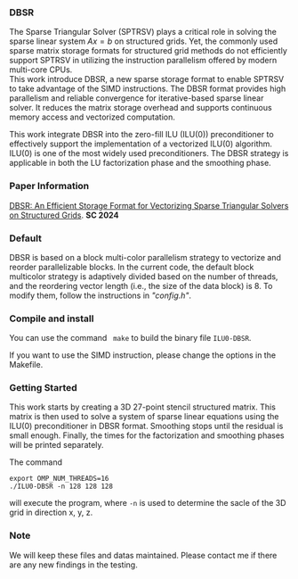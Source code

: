 ### DBSR

The Sparse Triangular Solver (SPTRSV) plays a critical role in solving the sparse linear system $Ax=b$ on structured grids.
Yet, the commonly used sparse matrix storage formats for structured grid methods do not efficiently support SPTRSV in utilizing the instruction parallelism offered by modern multi-core CPUs.  
This work introduce DBSR, a new sparse storage format to enable SPTRSV to take advantage of the SIMD instructions. 
The DBSR format provides high parallelism and reliable convergence for iterative-based sparse linear solver.
It reduces the matrix storage overhead and supports continuous memory access and vectorized computation.

This work integrate DBSR into the zero-fill ILU (ILU(0)) preconditioner to effectively support the implementation of a vectorized ILU(0) algorithm. 
ILU(0) is one of the most widely used preconditioners. The DBSR strategy is applicable in both the LU factorization phase and the smoothing phase.

### Paper Information

[DBSR: An Efficient Storage Format for Vectorizing Sparse Triangular Solvers on Structured Grids](). **SC 2024**

### Default

DBSR is based on a block multi-color parallelism strategy to vectorize and reorder parallelizable blocks. 
In the current code, the default block multicolor strategy is adaptively divided based on the number of threads, and the reordering vector length (i.e., the size of the data block) is 8. 
To modify them, follow the instructions in *"config.h"*.

### Compile and install

You can use the command `` make`` to build the binary file ``ILU0-DBSR``.

If you want to use the SIMD instruction, please change the options in the Makefile.

### Getting Started

This work starts by creating a 3D 27-point stencil structured matrix. This matrix is then used to solve a system of sparse linear equations using the ILU(0) preconditioner in DBSR format. 
Smoothing stops until the residual is small enough. Finally, the times for the factorization and smoothing phases will be printed separately.

The command 

```
export OMP_NUM_THREADS=16
./ILU0-DBSR -n 128 128 128
```

will execute the program, where `-n` is used to determine the sacle of the 3D grid in direction x, y, z.

### Note

We will keep these files and datas maintained. Please contact me if there are any new findings in the testing.

